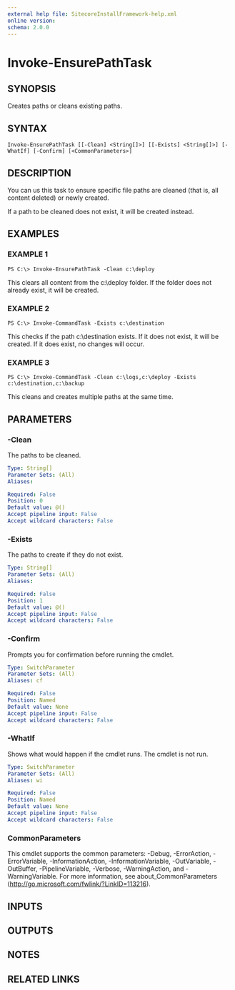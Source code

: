 ```yaml
---
external help file: SitecoreInstallFramework-help.xml
online version: 
schema: 2.0.0
---
```


# Invoke-EnsurePathTask

## SYNOPSIS
Creates paths or cleans existing paths.

## SYNTAX

```
Invoke-EnsurePathTask [[-Clean] <String[]>] [[-Exists] <String[]>] [-WhatIf] [-Confirm] [<CommonParameters>]
```

## DESCRIPTION
You can us this task to ensure specific file paths are cleaned (that is, all content deleted) or newly created.

If a path to be cleaned does not exist, it will be created instead.

## EXAMPLES

### EXAMPLE 1
```
PS C:\> Invoke-EnsurePathTask -Clean c:\deploy
```

This clears all content from the c:\deploy folder. 
If the folder does not already exist, it will be created.

### EXAMPLE 2
```
PS C:\> Invoke-CommandTask -Exists c:\destination
```

This checks if the path c:\destination exists. 
If it does not exist, it will be created.
If it does exist, no changes will occur.

### EXAMPLE 3
```
PS C:\> Invoke-CommandTask -Clean c:\logs,c:\deploy -Exists c:\destination,c:\backup
```

This cleans and creates multiple paths at the same time.

## PARAMETERS

### -Clean
The paths to be cleaned.

```yaml
Type: String[]
Parameter Sets: (All)
Aliases: 

Required: False
Position: 0
Default value: @()
Accept pipeline input: False
Accept wildcard characters: False
```

### -Exists
The paths to create if they do not exist.

```yaml
Type: String[]
Parameter Sets: (All)
Aliases: 

Required: False
Position: 1
Default value: @()
Accept pipeline input: False
Accept wildcard characters: False
```

### -Confirm
Prompts you for confirmation before running the cmdlet.

```yaml
Type: SwitchParameter
Parameter Sets: (All)
Aliases: cf

Required: False
Position: Named
Default value: None
Accept pipeline input: False
Accept wildcard characters: False
```

### -WhatIf
Shows what would happen if the cmdlet runs. The cmdlet is not run.

```yaml
Type: SwitchParameter
Parameter Sets: (All)
Aliases: wi

Required: False
Position: Named
Default value: None
Accept pipeline input: False
Accept wildcard characters: False
```

### CommonParameters
This cmdlet supports the common parameters: -Debug, -ErrorAction, -ErrorVariable, -InformationAction, -InformationVariable, -OutVariable, -OutBuffer, -PipelineVariable, -Verbose, -WarningAction, and -WarningVariable. For more information, see about_CommonParameters (http://go.microsoft.com/fwlink/?LinkID=113216).

## INPUTS

## OUTPUTS

## NOTES

## RELATED LINKS

